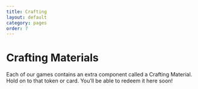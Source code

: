 ```yaml
---
title: Crafting
layout: default
category: pages
order: 7
---
```


# Crafting Materials

Each of our games contains an extra component called a Crafting Material. Hold on to that token or card. You’ll be able to redeem it here soon!